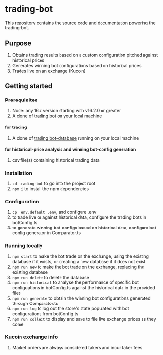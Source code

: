 # trading-bot

This repository contains the source code and documentation powering the trading-bot.

## Purpose

1. Obtains trading results based on a custom configuration pitched against historical prices
1. Generates winning bot configurations based on historical prices
1. Trades live on an exchange (Kucoin)

## Getting started

### Prerequisites

1. Node: any 16.x version starting with v16.2.0 or greater
1. A clone of [trading bot](https://github.com/coding24seven/trading-bot) on your local machine

#### for trading

1. A clone of [trading bot-database](https://github.com/coding24seven/trading-bot-database) running on your local
   machine

#### for historical-price analysis and winning bot-config generation

1. csv file(s) containing historical trading data

### Installation

1. `cd trading-bot` to go into the project root
1. `npm i` to install the npm dependencies

### Configuration

1. `cp .env.default .env`, and configure .env
1. to trade live or against historical data, configure the trading bots in botConfig.ts
1. to generate winning bot-configs based on historical data, configure bot-config generator in Comparator.ts

### Running locally

1. `npm start` to make the bot trade on the exchange, using the existing database if it exists, or creating a new database if it does not exist
1. `npm run new` to make the bot trade on the exchange, replacing the existing database
1. `npm run delete` to delete the database
1. `npm run historical` to analyse the performance of specific bot configuations in botConfig.ts against the historical data in the provided files
1. `npm run generate` to obtain the winning bot configurations generated through Comparator.ts
1. `npm run log` to log out the store's state populated with bot configurations from botConfig.ts
1. `npm run collect` to display and save to file live exchange prices as they come

### Kucoin exchange info

1. Market orders are always considered takers and incur taker fees
